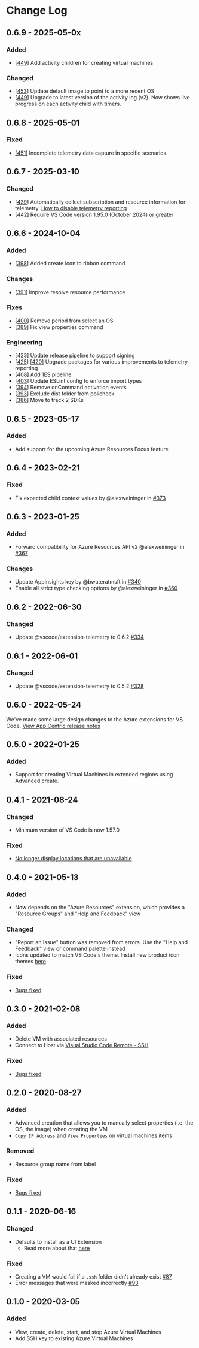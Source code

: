 # Change Log

## 0.6.9 - 2025-05-0x
### Added
* [[449](https://github.com/microsoft/vscode-azurevirtualmachines/pull/449)] Add activity children for creating virtual machines

### Changed
* [[453](https://github.com/microsoft/vscode-azurevirtualmachines/pull/453)] Update default image to point to a more recent OS
* [[449](https://github.com/microsoft/vscode-azurevirtualmachines/pull/449)] Upgrade to latest version of the activity log (v2). Now shows live progress on each activity child with timers.

## 0.6.8 - 2025-05-01
### Fixed
* [[451]](https://github.com/microsoft/vscode-azurevirtualmachines/pull/451) Incomplete telemetry data capture in specific scenarios.

## 0.6.7 - 2025-03-10

### Changed
* [[439](https://github.com/microsoft/vscode-azurevirtualmachines/pull/439)] Automatically collect subscription and resource information for telemetry. [How to disable telemetry reporting](https://code.visualstudio.com/docs/supporting/FAQ#_how-to-disable-telemetry-reporting)
* [[442](https://github.com/microsoft/vscode-azureappservice/pull/442)] Require VS Code version 1.95.0 (October 2024) or greater

## 0.6.6 - 2024-10-04
### Added
* [[398](https://github.com/microsoft/vscode-azurevirtualmachines/pull/398)] Added create icon to ribbon command

### Changes
* [[391](https://github.com/microsoft/vscode-azurevirtualmachines/pull/391)] Improve resolve resource performance

### Fixes
* [[400](https://github.com/microsoft/vscode-azurevirtualmachines/pull/400)] Remove period from select an OS
* [[389](https://github.com/microsoft/vscode-azurevirtualmachines/pull/389)] Fix view properties command

### Engineering
* [[423](https://github.com/microsoft/vscode-azurevirtualmachines/pull/423)] Update release pipeline to support signing
* [[425](https://github.com/microsoft/vscode-azurevirtualmachines/pull/425)] [[420]](https://github.com/microsoft/vscode-azurevirtualmachines/pull/420) Upgrade packages for various improvements to telemetry reporting
* [[408](https://github.com/microsoft/vscode-azurevirtualmachines/pull/408)] Add 1ES pipeline
* [[403](https://github.com/microsoft/vscode-azurevirtualmachines/pull/403)] Update ESLint config to enforce import types
* [[394](https://github.com/microsoft/vscode-azurevirtualmachines/pull/394)] Remove onCommand activation events
* [[393](https://github.com/microsoft/vscode-azurevirtualmachines/pull/393)] Exclude dist folder from policheck
* [[386](https://github.com/microsoft/vscode-azurevirtualmachines/pull/386)] Move to track 2 SDKs

## 0.6.5 - 2023-05-17

### Added
* Add support for the upcoming Azure Resources Focus feature

## 0.6.4 - 2023-02-21

### Fixed
* Fix expected child context values by @alexweininger in [#373](https://github.com/microsoft/vscode-azurevirtualmachines/pull/373)

## 0.6.3 - 2023-01-25

### Added
* Forward compatibility for Azure Resources API v2 @alexweininger in [#367](https://github.com/microsoft/vscode-azurevirtualmachines/pull/367)

### Changes
* Update AppInsights key by @bwateratmsft in [#340](https://github.com/microsoft/vscode-azurevirtualmachines/pull/340)
* Enable all strict type checking options by @alexweininger in [#360](https://github.com/microsoft/vscode-azurevirtualmachines/pull/360)

## 0.6.2 - 2022-06-30

### Changed
- Update @vscode/extension-telemetry to 0.6.2 [#334](https://github.com/microsoft/vscode-azurevirtualmachines/pull/334)

## 0.6.1 - 2022-06-01

### Changed
- Update @vscode/extension-telemetry to 0.5.2 [#328](https://github.com/microsoft/vscode-azurevirtualmachines/pull/328)

## 0.6.0 - 2022-05-24

We've made some large design changes to the Azure extensions for VS Code. [View App Centric release notes](https://aka.ms/AzCode/AppCentric)

## 0.5.0 - 2022-01-25

### Added
- Support for creating Virtual Machines in extended regions using Advanced create.

## 0.4.1 - 2021-08-24

### Changed
- Minimum version of VS Code is now 1.57.0
### Fixed
- [No longer display locations that are unavailable](https://github.com/microsoft/vscode-azurevirtualmachines/issues/20)

## 0.4.0 - 2021-05-13
### Added
- Now depends on the "Azure Resources" extension, which provides a "Resource Groups" and "Help and Feedback" view

### Changed
- "Report an Issue" button was removed from errors. Use the "Help and Feedback" view or command palette instead
- Icons updated to match VS Code's theme. Install new product icon themes [here](https://marketplace.visualstudio.com/search?term=tag%3Aproduct-icon-theme&target=VSCode)

### Fixed
- [Bugs fixed](https://github.com/microsoft/vscode-azurevirtualmachines/milestone/9?closed=1)

## 0.3.0 - 2021-02-08

### Added
- Delete VM with associated resources
- Connect to Host via [Visual Studio Code Remote - SSH](https://marketplace.visualstudio.com/items?itemName=ms-vscode-remote.remote-ssh)

### Fixed
- [Bugs fixed](https://github.com/microsoft/vscode-azurevirtualmachines/issues?q=is%3Aissue+milestone%3A0.3.0+is%3Aclosed)

## 0.2.0 - 2020-08-27

### Added
- Advanced creation that allows you to manually select properties (i.e. the OS, the image) when creating the VM
- `Copy IP Address` and `View Properties` on virtual machines items

### Removed
- Resource group name from label

### Fixed
- [Bugs fixed](https://github.com/microsoft/vscode-azurevirtualmachines/milestone/5?closed=1)

## 0.1.1 - 2020-06-16

### Changed
- Defaults to install as a UI Extension
    - Read more about that [here](https://code.visualstudio.com/api/advanced-topics/remote-extensions)

### Fixed
- Creating a VM would fail if a `.ssh` folder didn't already exist [#87](https://github.com/microsoft/vscode-azurevirtualmachines/issues/87)
- Error messages that were masked incorrectly [#93](https://github.com/microsoft/vscode-azurevirtualmachines/issues/93)

## 0.1.0 - 2020-03-05

### Added
- View, create, delete, start, and stop Azure Virtual Machines
- Add SSH key to existing Azure Virtual Machines
